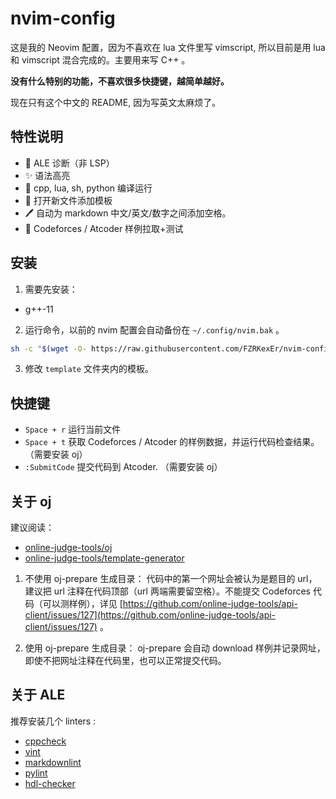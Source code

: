 # nvim-config

这是我的 Neovim 配置，因为不喜欢在 lua 文件里写 vimscript, 所以目前是用 lua 和 vimscript 混合完成的。主要用来写 C++ 。

**没有什么特别的功能，不喜欢很多快捷键，越简单越好。**

现在只有这个中文的 README, 因为写英文太麻烦了。

## 特性说明

- 🌈 ALE 诊断（非 LSP）
- ✨ 语法高亮
- 🚀 cpp, lua, sh, python 编译运行
- 📖 打开新文件添加模板
- 🖊 自动为 markdown 中文/英文/数字之间添加空格。
- 👑 Codeforces / Atcoder 样例拉取+测试

## 安装

1. 需要先安装：

  - g++-11

2. 运行命令，以前的 nvim 配置会自动备份在 `~/.config/nvim.bak` 。

  ```sh
  sh -c "$(wget -O- https://raw.githubusercontent.com/FZRKexEr/nvim-config/main/install.sh)"
  ```

3. 修改 `template` 文件夹内的模板。

## 快捷键

- `Space + r` 运行当前文件
- `Space + t` 获取 Codeforces / Atcoder 的样例数据，并运行代码检查结果。（需要安装 oj）
- `:SubmitCode` 提交代码到 Atcoder. （需要安装 oj）

## 关于 oj

建议阅读：

- [online-judge-tools/oj](https://github.com/online-judge-tools/oj)
- [online-judge-tools/template-generator](https://github.com/online-judge-tools/template-generator)

1. 不使用 oj-prepare 生成目录：
  代码中的第一个网址会被认为是题目的 url，建议把 url 注释在代码顶部（url 两端需要留空格）。不能提交 Codeforces 代码（可以测样例），详见 [https://github.com/online-judge-tools/api-client/issues/127](https://github.com/online-judge-tools/api-client/issues/127) 。

2. 使用 oj-prepare 生成目录：
  oj-prepare 会自动 download 样例并记录网址，即使不把网址注释在代码里，也可以正常提交代码。

## 关于 ALE

推荐安装几个 linters :

- [cppcheck](https://github.com/danmar/cppcheck)
- [vint](https://github.com/Vimjas/vint)
- [markdownlint](https://github.com/DavidAnson/markdownlint)
- [pylint](https://github.com/PyCQA/pylint)
- [hdl-checker](https://github.com/suoto/hdl_checker)
